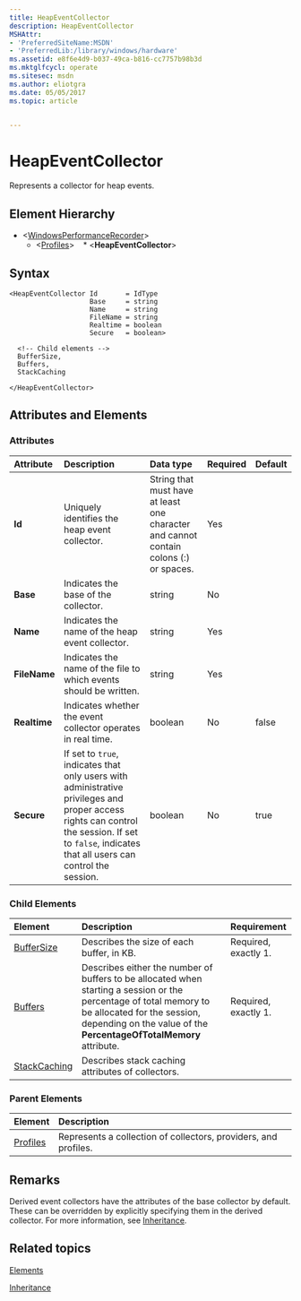 ```yaml
---
title: HeapEventCollector
description: HeapEventCollector
MSHAttr:
- 'PreferredSiteName:MSDN'
- 'PreferredLib:/library/windows/hardware'
ms.assetid: e8f6e4d9-b037-49ca-b816-cc7757b98b3d
ms.mktglfcycl: operate
ms.sitesec: msdn
ms.author: eliotgra
ms.date: 05/05/2017
ms.topic: article


---
```



# HeapEventCollector

Represents a collector for heap events.


## Element Hierarchy

* \<[WindowsPerformanceRecorder](windowsperformancerecorder.md)\>
  * \<[Profiles](profiles.md)\>
    * \<**HeapEventCollector**\>


## Syntax

```
<HeapEventCollector Id       = IdType
                    Base     = string
                    Name     = string
                    FileName = string
                    Realtime = boolean
                    Secure   = boolean>

  <!-- Child elements -->
  BufferSize,
  Buffers,
  StackCaching

</HeapEventCollector>
```


## Attributes and Elements


### Attributes

| Attribute    | Description                                                                                                                                                                                       | Data type                                                                             | Required | Default |
| :----------- | :------------------------------------------------------------------------------------------------------------------------------------------------------------------------------------------------ | :------------------------------------------------------------------------------------ | :------- | :------ |
| **Id**       | Uniquely identifies the heap event collector.                                                                                                                                                     | String that must have at least one character and cannot contain colons (:) or spaces. | Yes      |         |
| **Base**     | Indicates the base of the collector.                                                                                                                                                              | string                                                                                | No       |         |
| **Name**     | Indicates the name of the heap event collector.                                                                                                                                                   | string                                                                                | Yes      |         |
| **FileName** | Indicates the name of the file to which events should be written.                                                                                                                                 | string                                                                                | Yes      |         |
| **Realtime** | Indicates whether the event collector operates in real time.                                                                                                                                      | boolean                                                                               | No       | false   |
| **Secure**   | If set to `true`, indicates that only users with administrative privileges and proper access rights can control the session. If set to `false`, indicates that all users can control the session. | boolean                                                                               | No       | true    |


### Child Elements

| Element                         | Description                                                                                                                                                                                                            | Requirement          |
| :------------------------------ | :--------------------------------------------------------------------------------------------------------------------------------------------------------------------------------------------------------------------- | :------------------- |
| [BufferSize](buffersize.md)     | Describes the size of each buffer, in KB.                                                                                                                                                                              | Required, exactly 1. |
| [Buffers](buffers.md)           | Describes either the number of buffers to be allocated when starting a session or the percentage of total memory to be allocated for the session, depending on the value of the **PercentageOfTotalMemory** attribute. | Required, exactly 1. |
| [StackCaching](stackcaching.md) | Describes stack caching attributes of collectors.                                                                                                                                                                      |                      |


### Parent Elements

| Element                 | Description                                                     |
| :---------------------- | :-------------------------------------------------------------- |
| [Profiles](profiles.md) | Represents a collection of collectors, providers, and profiles. |


## Remarks

Derived event collectors have the attributes of the base collector by default. These can be overridden by explicitly specifying them in the derived collector. For more information, see [Inheritance](inheritance.md).


## Related topics

[Elements](elements.md)

[Inheritance](inheritance.md)

